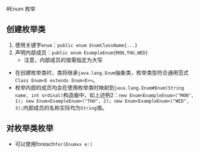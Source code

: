 #Enum 枚举

## 创建枚举类
1. 使用关键字`enum`：`public enum EnumClassName{...}`
2. 声明内部成员：`public enum ExampleEnum{MON,THU,WED}`
	- 注意，内部成员的值需指定为大写

- 在创建枚举类时，类将继承`java.lang.Enum`抽象类，枚举类型符合通用范式`Class Enum<E extends Enum<E>>`。
- 枚举内部的成员均会在使用枚举类时映射到`java.lang.Enum#Enum(String name, int ordinal)`构造器中，如上述例2：`new Enum<ExampleEnum>("MON", 1); new Enum<ExampleEnum>("THU", 2); new Enum<ExampleEnum>("WED", 3);`内部成员的名称实际均为`String`值。

## 对枚举类枚举
- 可以使用foreach`for(Enumxx e:)`

